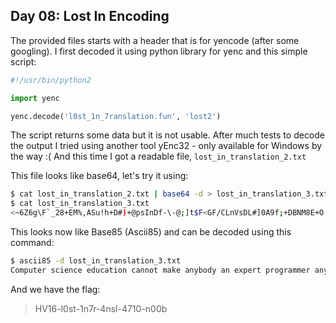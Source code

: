 Day 08: Lost In Encoding
------------------------
The provided files starts with a header that is for yencode (after some googling). I first decoded it using python library for yenc and this simple script:
```python
#!/usr/bin/python2

import yenc

yenc.decode('l0st_1n_7ranslation.fun', 'lost2')
```

The script returns some data but it is not usable. After much tests to decode the output I tried using another tool yEnc32 - only available for Windows by the way :( And this time I got a readable file, `lost_in_translation_2.txt`

This file looks like base64, let's try it using:
```bash
$ cat lost_in_translation_2.txt | base64 -d > lost_in_translation_3.txt
$ cat lost_in_translation_3.txt
<~6Z6g\F`_28+EM%,ASu!h+D#)+@psInDf-\-@;]t$F<GF/CLnVsDL#]0A9f;+DBNM8E+O'3+E2@>B6%EtD.R`1@;^?5D/XH++EV:*DBO"BF_#c3DJ()$EclG:ATJu&DIal/BkM9oDKI"2@;[3)@;BEsF)Po,@W,e&+CT.1AU&0*Ec`FC@;0V$ATBCG/KdK&Bk&8a/g+&#H#7J;A0=ED0fCV"0QV=f0lApj/Mq?dCb7J&0eb1s0JHr~>
```

This looks now like Base85 (Ascii85) and can be decoded using this command:
```bash
$ ascii85 -d lost_in_translation_3.txt
Computer science education cannot make anybody an expert programmer any more than studying brushes and pigment can make somebody an expert painter. - Eric S. Raymond HV16-l0st-1n7r-4nsl-4710-n00b
```

And we have the flag:

> HV16-l0st-1n7r-4nsl-4710-n00b
